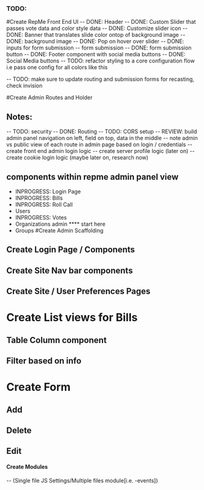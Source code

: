 ### TODO:

#Create RepMe Front End UI
-- DONE: Header
-- DONE: Custom Slider that passes vote data and color style data
-- DONE: Customize slider icon
-- DONE: Banner that translates slide color ontop of background image
-- DONE: background image
-- DONE: Pop on hover over slider
-- DONE: inputs for form submission -- form submission
-- DONE: form submission button
-- DONE: Footer component with social media buttons
-- DONE: Social Media buttons
-- TODO: refactor styling to a core configuration flow i.e pass one config for all colors
    like this <Component config={this.props.styleConfig} />

-- TODO: make sure to update routing and submission forms for recasting, check invision


#Create Admin Routes and Holder 

## Notes:
--  TODO: security
--  DONE: Routing
--  TODO: CORS setup
--  REVIEW: build admin panel navigation on left,
    field on top, data in the middle
--  note admin vs public view of each 
    route in admin page based on login / credentials
--  create front end admin login logic
--  create server profile logic (later on)
--  create cookie login logic (maybe later on, research now) 
## components within repme admin panel view
   - INPROGRESS: Login Page
   - INPROGRESS: Bills
   - INPROGRESS: Roll Call
   - Users
   - INPROGRESS: Votes 
   - Organizations admin **** start here
   - Groups
#Create Admin Scaffolding
  ## Create Login Page / Components
  ## Create Site Nav bar components
  ## Create Site / User Preferences Pages
# Create List views for Bills
  ## Table Column component
  ## Filter based on info
# Create Form
  ## Add
  ## Delete
  ## Edit

#### Create Modules 
  -- (Single file JS Settings/Multiple files module[i.e. -events])  